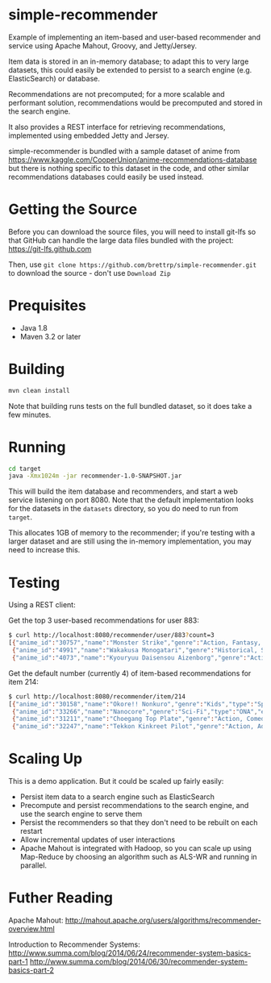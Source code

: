 simple-recommender
==================
Example of implementing an item-based and user-based recommender and service using Apache Mahout, Groovy, and Jetty/Jersey.

Item data is stored in an in-memory database; to adapt this to very large datasets, this could easily be extended to persist to a search engine (e.g. ElasticSearch) or database.

Recommendations are not precomputed; for a more scalable and performant solution, recommendations would be precomputed and stored in the search engine.

It also provides a REST interface for retrieving recommendations, implemented using embedded Jetty and Jersey.

simple-recommender is bundled with a sample dataset of anime from  
https://www.kaggle.com/CooperUnion/anime-recommendations-database  
but there is nothing specific to this dataset in the code, and other similar recommendations databases could easily be used instead.

Getting the Source
=========
Before you can download the source files, you will need to install git-lfs so that GitHub can handle the large data files bundled with the project: https://git-lfs.github.com

Then, use  `git clone https://github.com/brettrp/simple-recommender.git`  to download the source - don't use `Download Zip`


Prequisites
===========
- Java 1.8
- Maven 3.2 or later

Building
========
```bash
mvn clean install
```
Note that building runs tests on the full bundled dataset, so it does take a few minutes.

Running
=======
```bash
cd target
java -Xmx1024m -jar recommender-1.0-SNAPSHOT.jar
```

This will build the item database and recommenders, and start a web service listening on port 8080.
Note that the default implementation looks for the datasets in the `datasets` directory, so you do need to run from `target`.

This allocates 1GB of memory to the recommender; if you're testing with a larger dataset and are still using the in-memory implementation, you may need to increase this.

Testing
=======

Using a REST client:


Get the top 3 user-based recommendations for user 883:
```bash
$ curl http://localhost:8080/recommender/user/883?count=3
[{"anime_id":"30757","name":"Monster Strike","genre":"Action, Fantasy, Game","type":"ONA","episodes":"51","rating":"6.66","members":"7089"},
 {"anime_id":"4991","name":"Wakakusa Monogatari","genre":"Historical, Slice of Life","type":"Special","episodes":"1","rating":"6.56","members":"373"},
 {"anime_id":"4073","name":"Kyouryuu Daisensou Aizenborg","genre":"Action, Mecha","type":"TV","episodes":"39","rating":"6.90","members":"411"}]
```

Get the default number (currently 4) of item-based recommendations for item 214:
```bash
$ curl http://localhost:8080/recommender/item/214
[{"anime_id":"30158","name":"Okore!! Nonkuro","genre":"Kids","type":"Special","episodes":"1","rating":"3.93","members":"52"},
 {"anime_id":"33266","name":"Nanocore","genre":"Sci-Fi","type":"ONA","episodes":"10","rating":"6.17","members":"163"},
 {"anime_id":"31211","name":"Choegang Top Plate","genre":"Action, Comedy, Kids, Sports","type":"TV","episodes":"26","rating":"7.20","members":"86"},
 {"anime_id":"32247","name":"Tekkon Kinkreet Pilot","genre":"Action, Adventure, Psychological, Supernatural","type":"Special","episodes":"1","rating":"5.20","members":"345"}]
```

Scaling Up
==========
This is a demo application. But it could be scaled up fairly easily:
- Persist item data to a search engine such as ElasticSearch
- Precompute and persist recommendations to the search engine, and use the search engine to serve them
- Persist the recommenders so that they don't need to be rebuilt on each restart
- Allow incremental updates of user interactions
- Apache Mahout is integrated with Hadoop, so you can scale up using Map-Reduce by choosing an algorithm such as ALS-WR and running in parallel.


Futher Reading
==============
Apache Mahout: 
http://mahout.apache.org/users/algorithms/recommender-overview.html

Introduction to Recommender Systems:
http://www.summa.com/blog/2014/06/24/recommender-system-basics-part-1
http://www.summa.com/blog/2014/06/30/recommender-system-basics-part-2







